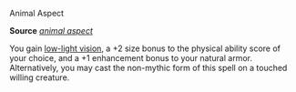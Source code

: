 Animal Aspect

**Source** [_animal aspect_](ultimateCombat/spells/animalAspect#_animal-aspect)

You gain [low-light vision](monsters/universalMonsterRules#_low-light-vision), a +2 size bonus to the physical ability score of your choice, and a +1 enhancement bonus to your natural armor. Alternatively, you may cast the non-mythic form of this spell on a touched willing creature.

